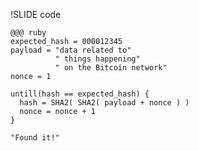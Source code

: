 !SLIDE code

    @@@ ruby
    expected_hash = 000012345
    payload = "data related to"
              " things happening"
              " on the Bitcoin network"
    nonce = 1

    untill(hash == expected_hash) {
      hash = SHA2( SHA2( payload + nonce ) )
      nonce = nonce + 1
    }

    "Found it!"
